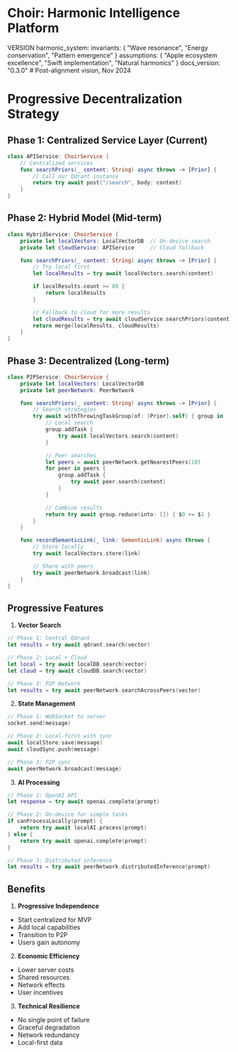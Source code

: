 # Choir: Harmonic Intelligence Platform

VERSION harmonic_system:
invariants: {
"Wave resonance",
"Energy conservation",
"Pattern emergence"
}
assumptions: {
"Apple ecosystem excellence",
"Swift implementation",
"Natural harmonics"
}
docs_version: "0.3.0"  # Post-alignment vision, Nov 2024
# Progressive Decentralization Strategy

## Phase 1: Centralized Service Layer (Current)
```swift
class APIService: ChoirService {
    // Centralized services
    func searchPriors(_ content: String) async throws -> [Prior] {
        // Call our Qdrant instance
        return try await post("/search", body: content)
    }
}
```

## Phase 2: Hybrid Model (Mid-term)
```swift
class HybridService: ChoirService {
    private let localVectors: LocalVectorDB  // On-device search
    private let cloudService: APIService     // Cloud fallback

    func searchPriors(_ content: String) async throws -> [Prior] {
        // Try local first
        let localResults = try await localVectors.search(content)

        if localResults.count >= 80 {
            return localResults
        }

        // Fallback to cloud for more results
        let cloudResults = try await cloudService.searchPriors(content)
        return merge(localResults, cloudResults)
    }
}
```

## Phase 3: Decentralized (Long-term)
```swift
class P2PService: ChoirService {
    private let localVectors: LocalVectorDB
    private let peerNetwork: PeerNetwork

    func searchPriors(_ content: String) async throws -> [Prior] {
        // Search strategies
        try await withThrowingTaskGroup(of: [Prior].self) { group in
            // Local search
            group.addTask {
                try await localVectors.search(content)
            }

            // Peer searches
            let peers = await peerNetwork.getNearestPeers(10)
            for peer in peers {
                group.addTask {
                    try await peer.search(content)
                }
            }

            // Combine results
            return try await group.reduce(into: []) { $0 += $1 }
        }
    }

    func recordSemanticLink(_ link: SemanticLink) async throws {
        // Store locally
        try await localVectors.store(link)

        // Share with peers
        try await peerNetwork.broadcast(link)
    }
}
```

## Progressive Features

1. **Vector Search**
```swift
// Phase 1: Central Qdrant
let results = try await qdrant.search(vector)

// Phase 2: Local + Cloud
let local = try await localDB.search(vector)
let cloud = try await cloudDB.search(vector)

// Phase 3: P2P Network
let results = try await peerNetwork.searchAcrossPeers(vector)
```

2. **State Management**
```swift
// Phase 1: WebSocket to server
socket.send(message)

// Phase 2: Local-first with sync
await localStore.save(message)
await cloudSync.push(message)

// Phase 3: P2P sync
await peerNetwork.broadcast(message)
```

3. **AI Processing**
```swift
// Phase 1: OpenAI API
let response = try await openai.complete(prompt)

// Phase 2: On-device for simple tasks
if canProcessLocally(prompt) {
    return try await localAI.process(prompt)
} else {
    return try await openai.complete(prompt)
}

// Phase 3: Distributed inference
let results = try await peerNetwork.distributedInference(prompt)
```

## Benefits

1. **Progressive Independence**
- Start centralized for MVP
- Add local capabilities
- Transition to P2P
- Users gain autonomy

2. **Economic Efficiency**
- Lower server costs
- Shared resources
- Network effects
- User incentives

3. **Technical Resilience**
- No single point of failure
- Graceful degradation
- Network redundancy
- Local-first data
